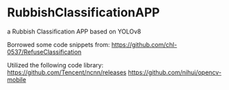 # RubbishClassificationAPP
a Rubbish Classification APP based on YOLOv8

Borrowed some code snippets from: https://github.com/chl-0537/RefuseClassification

Utilized the following code library: https://github.com/Tencent/ncnn/releases https://github.com/nihui/opencv-mobile
